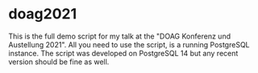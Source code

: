 # doag2021

This is the full demo script for my talk at the "DOAG Konferenz und Austellung 2021". All you need to use the script, is a running PostgreSQL instance. 
The script was developed on PostgreSQL 14 but any recent version should be fine as well.
